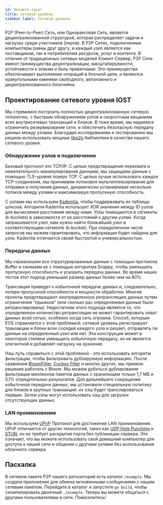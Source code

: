 ```yaml
---
id: Network-layer
title: Сетевой уровень
sidebar_label: Сетевой уровень
---
```


P2P (Peer-to-Peer) Сеть, или Одноранговая Сеть, является децентрализованной структурой, которая распределяет задачи и нагрузку среди участников (пиров). В P2P Сетях, подключенные компьютеры равны друг другу, и каждый узел является как поставщиком, так и потребителем ресурсов, услуг и контента. В отличие от традиционных сетевых моделей Клиент-Сервер, P2P Сети имеют преимущества децентрализации, масштабируемости, устойчивости к атакам и быть приватными. Эти преимущества обеспечивают выполнение операций в блочной цепи, и являются краеугольными камнями свободного, автономного и децентрализованного блокчейна.

## Проектирование сетевого уровня IOST

Мы стремимся построить полностью децентрализованную сетевую топологию, с быстрым обнаружением узлов и скоростным вещанием всех внутрисетевых транзакций и блоков. В тоже время, мы надеемся ограничить резервирование сети, и обеспечить безопасную передачу данных между узлами. Благодаря исследованиям и тестированию мы решили использовать мощные [libp2p](https://github.com/libp2p/go-libp2p) библиотеки в качестве нашего сетевого уровня.

### Обнаружение узлов и подключение

Базовый протокол это TCP/IP. С целью предотвращения перехвата и нежелательного манипулирования данными, мы защищаем данные с помощью TLS-уровня поверх TCP. С целью лучше использовать каждое TCP-соединение, мы принимаем потоковое мультиплексирование для отправки и получения данных, динамически устанавливая несколько потоков между узлами и максимизируя пропускную способность.

С узлами мы используем [Kademlia](https://en.wikipedia.org/wiki/Kademlia), чтобы поддерживать их таблицы шлюзов. Алгоритм Kademlia использует XOR значения между ID узлов для вычисления расстояния между ними. Узлы помещаются в сегменты (k-buckets) в зависимости от их расстояний к другим узлам. Когда запрашивается узел, нам нужно найти ближайший узел в соответствующем сегменте (k-bucket). При определенном числе запросов мы можем гарантировать, что информация будет найдена для узла. Kademlia отличается своей быстротой и универсальностью.

### Передача данных

Мы сериализуем все структурированные данные с помощью протокола Buffer и сжимаем их с помощью алгоритма Snappy, чтобы уменьшить пропускную способность и ускорить передачу данных. Во время наших тестов этот подход уменьшил размер данных более чем на 80%.

Трансляция приведет к избыточной передаче данных и, следовательно, потери пропускной способности и мощности обработки. Многие проекты предотвращают неопределенную ретрансляцию данных путем ограничения "прыжков" (или сколько раз определенные данные были ретранслированы). Недостатком этого подхода является то, что определенное количество ретрансляции не может гарантировать охват данных всей сетью, особенно когда сеть огромна. Способ, которым EOS справляется с этой проблемой: сетевой уровень регистрирует транзакции и блоки всех соседей каждого узла и решает, отправлять ли данные на определенный узел или нет. Эта конструкция может в некоторой степени уменьшить избыточную передачу, но не является элегантной и добавляет нагрузку на хранение.

Наш путь справиться с этой проблемой - это использовать алгоритм фильтрации, чтобы фильтровать дублируемую информацию. После сравнения [BloomFilter](https://en.wikipedia.org/wiki/Bloom_filter), [Cuckoo Filter](https://brilliant.org/wiki/cuckoo-filter/) и многих других, мы приняли решение работать с Bloom. Мы можем добиться дублирования фильтрации миллионов пакетов данных с хранилищем только 1,7 МБ и 0,1% отрицательных результатов. Для дальнейшего сокращения избыточной передачи данных, мы установили специальную политику для блоков и крупных транзакций: их хэш будет транслироваться первым. Затем узлы могут использовать хэш для загрузки отсутствующих данных.

### LAN проникновение

Мы используем [UPnP](https://en.wikipedia.org/wiki/Universal_Plug_and_Play) Протокол для достижения LAN проникновения. UPnP отличается от других технологий, таких как [UDP Hole Punching](https://en.wikipedia.org/wiki/UDP_hole_punching) и [STUN](https://en.wikipedia.org/wiki/STUN); он не требует раскрытия порта без публикации сервера. Это означает, что вы можете использовать свой домашний компьютер для доступа к нашей сети и общения с другими узлами без использования облачного сервера.

## Пасхалка

В сетевом пакете P2P нашего репозитория есть каталог `/example`. Мы создали приложение для обмена мгновенными сообщениями с нашим сетевым пакетом. Перейдите в каталог и запустите `go build`, чтобы скомпилировать двоичный `./example`. Теперь вы можете общаться с другими пользователями в сети. Повеселитесь!

